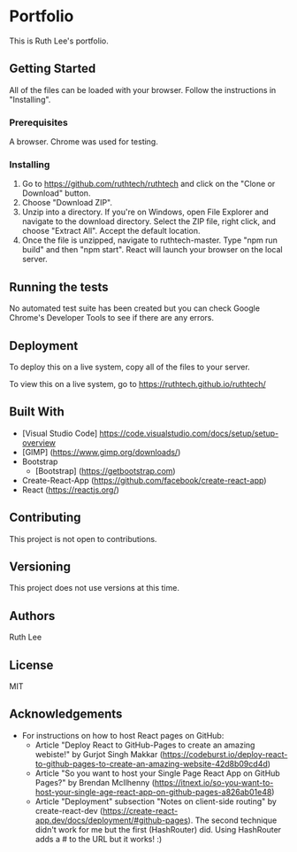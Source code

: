 # Portfolio 
This is Ruth Lee's portfolio. 

## Getting Started
All of the files can be loaded with your browser. Follow the instructions in "Installing".

### Prerequisites
A browser. Chrome was used for testing. 

### Installing
1. Go to https://github.com/ruthtech/ruthtech and click on the "Clone or Download" button. 
2. Choose "Download ZIP". 
3. Unzip into a directory. If you're on Windows, open File Explorer and navigate to the download directory. Select the ZIP file, right click, and choose "Extract All". Accept the default location.
4. Once the file is unzipped, navigate to ruthtech-master. Type "npm run build" and then "npm start". React will launch your browser on the local server. 


## Running the tests
No automated test suite has been created but you can check Google Chrome's Developer Tools to see if there are any errors. 

## Deployment
To deploy this on a live system, copy all of the files to your server. 

To view this on a live system, go to https://ruthtech.github.io/ruthtech/

## Built With
* [Visual Studio Code] https://code.visualstudio.com/docs/setup/setup-overview
* [GIMP] (https://www.gimp.org/downloads/)
* Bootstrap
     * [Bootstrap] (https://getbootstrap.com)
* Create-React-App (https://github.com/facebook/create-react-app)
* React (https://reactjs.org/)


## Contributing
This project is not open to contributions.

## Versioning
This project does not use versions at this time. 

## Authors
Ruth Lee

## License
MIT

## Acknowledgements
* For instructions on how to host React pages on GitHub:
     * Article "Deploy React to GitHub-Pages to create an amazing webiste!" by Gurjot Singh Makkar (https://codeburst.io/deploy-react-to-github-pages-to-create-an-amazing-website-42d8b09cd4d)
     * Article "So you want to host your Single Page React App on GitHub Pages?" by Brendan McIlhenny (https://itnext.io/so-you-want-to-host-your-single-age-react-app-on-github-pages-a826ab01e48)
     * Article "Deployment" subsection "Notes on client-side routing" by create-react-dev (https://create-react-app.dev/docs/deployment/#github-pages). The second technique didn't work for me but the first (HashRouter) did. Using HashRouter adds a # to the URL but it works! :)
     
